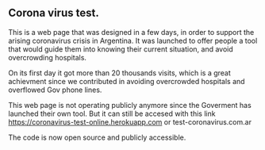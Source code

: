 

## Corona virus test.

This is a web page that was designed in a few days, in order to support the arising coronavirus crisis in Argentina.
It was launched to offer people a tool that would guide them into knowing their current situation, and avoid overcrowding hospitals.

On its first day it got more than 20 thousands visits, which is a great achievment since we contributed in avoiding overcrowded hospitals and overflowed Gov phone lines.

This web page is not operating publicly anymore since the Goverment has launched their own tool.
But it can still be accesed with this link https://coronavirus-test-online.herokuapp.com or test-coronavirus.com.ar

The code is now open source and publicly accessible.

